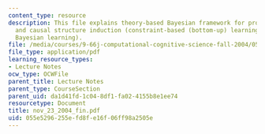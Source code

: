 ```yaml
---
content_type: resource
description: This file explains theory-based Bayesian framework for property induction
  and causal structure induction (constraint-based (bottom-up) learning, and teory-based
  Bayesian learning).
file: /media/courses/9-66j-computational-cognitive-science-fall-2004/055e5296255efd8fe16f06ff98a2505e_nov_23_2004_fin.pdf
file_type: application/pdf
learning_resource_types:
- Lecture Notes
ocw_type: OCWFile
parent_title: Lecture Notes
parent_type: CourseSection
parent_uid: da1d41fd-1c04-8df1-fa02-4155b8e1ee74
resourcetype: Document
title: nov_23_2004_fin.pdf
uid: 055e5296-255e-fd8f-e16f-06ff98a2505e
---
```

